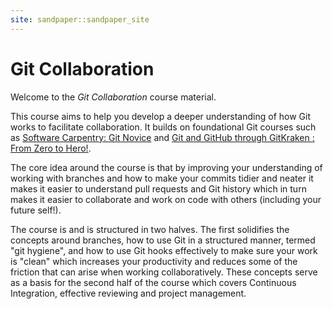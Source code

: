 ```yaml
---
site: sandpaper::sandpaper_site
---
```

# Git Collaboration

Welcome to the _Git Collaboration_ course material.

This course aims to help you develop a deeper understanding of how Git works to facilitate collaboration. It builds on foundational Git courses such as [Software Carpentry: Git Novice][swCarpentryGit] and
[Git and GitHub through GitKraken : From Zero to Hero!][zeroHero].

The core idea around the course is that by improving your understanding of working with branches and how to make your
commits tidier and neater it makes it easier to understand pull requests and Git history which in turn makes it easier
to collaborate and work on code with others (including your future self!).

The course is and is structured in two halves. The first solidifies the concepts around branches, how to use Git in a
structured manner, termed "git hygiene", and how to use Git hooks effectively to make sure your work is "clean" which
increases your productivity and reduces some of the friction that can arise when working collaboratively. These concepts
serve as a basis for the second half of the course which covers Continuous Integration, effective reviewing and project
management.

[swCarpentryGit]: https://swcarpentry.github.io/git-novice/
[zeroHero]: https://srse-git-github-zero2hero.netlify.app
